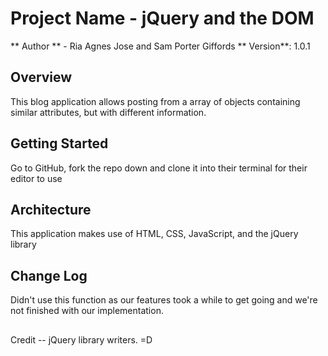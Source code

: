 # Project Name - jQuery and the DOM

** Author ** - Ria Agnes Jose and Sam Porter Giffords
** Version**: 1.0.1

## Overview
This blog application allows posting from a array of objects containing similar attributes, but with different information.

## Getting Started
Go to GitHub, fork the repo down and clone it into their terminal for their editor to use

## Architecture
This application makes use of HTML, CSS, JavaScript, and the jQuery library

## Change Log
Didn't use this function as our features took a while to get going and we're not finished with our implementation.

##
Credit -- jQuery library writers.  =D
